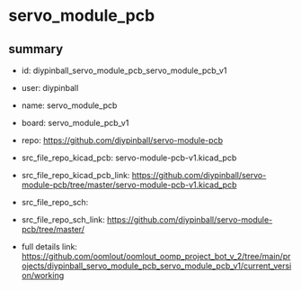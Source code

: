 # servo_module_pcb
 
## summary 
* id: diypinball_servo_module_pcb_servo_module_pcb_v1
* user: diypinball
* name: servo_module_pcb
* board: servo_module_pcb_v1
* repo: https://github.com/diypinball/servo-module-pcb
* src_file_repo_kicad_pcb: servo-module-pcb-v1.kicad_pcb
* src_file_repo_kicad_pcb_link: https://github.com/diypinball/servo-module-pcb/tree/master/servo-module-pcb-v1.kicad_pcb


* src_file_repo_sch: 
* src_file_repo_sch_link: https://github.com/diypinball/servo-module-pcb/tree/master/
* full details link: https://github.com/oomlout/oomlout_oomp_project_bot_v_2/tree/main/projects/diypinball_servo_module_pcb_servo_module_pcb_v1/current_version/working  






